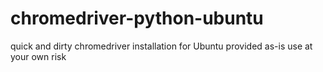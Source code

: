# chromedriver-python-ubuntu
quick and dirty chromedriver installation for Ubuntu
provided as-is use at your own risk
